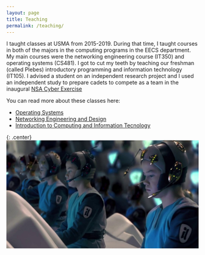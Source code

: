 ```yaml
---
layout: page
title: Teaching 
permalink: /teaching/
---
```


I taught classes at USMA from 2015-2019. During that time, I taught courses in both of the majors in the computing programs in the EECS department. My main courses were the networking engineering course (IT350) and operating systems (CS481). I got to cut my teeth by teaching our freshman (called Plebes) introductory programming and information technology (IT105). I advised a student on an independent research project and I used an independent study to prepare cadets to compete as a team in the inaugural [NSA Cyber Exercise](https://www.nsa.gov/What-We-Do/Cybersecurity/NCX/)

You can read more about these classes here:

* [Operating Systems](/teaching/cs-481-operating-systems)
* [Networking Engineering and Design](/teaching/cy-350-networking-engineering-and-design)
* [Introduction to Computing and Information Tecnology](/teaching/it-105-introduction-to-computing-and-information-technology)

{: .center}
![](/assets/pics/clones_learning.jpg)
